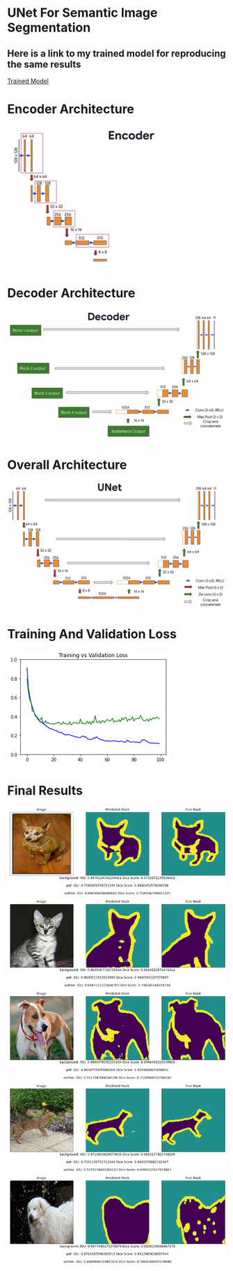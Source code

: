 # UNet For Semantic Image Segmentation


## Here is a link to my trained model for reproducing the same results
[Trained Model](https://drive.google.com/file/d/1lLKUoaaLOkJ7zo3H7XVV0v6gUbqq8IJt/view?usp=sharing)

# Encoder Architecture
![Encoder Architecture](https://github.com/Huzaib/UNet-For-Semantic-Image-Segmentation/blob/master/Architecture%20Plots/unet_encoder.png)

# Decoder Architecture
![Decoder Architecture](https://github.com/Huzaib/UNet-For-Semantic-Image-Segmentation/blob/master/Architecture%20Plots/unet_decoder.png)


# Overall Architecture
![Overall Architecture](https://github.com/Huzaib/UNet-For-Semantic-Image-Segmentation/blob/master/Architecture%20Plots/unet.png)

# Training And Validation Loss
![Loss Graph](https://github.com/Huzaib/UNet-For-Semantic-Image-Segmentation/blob/master/Loss%20Plot/loss.png)


# Final Results
![](https://github.com/Huzaib/UNet-For-Semantic-Image-Segmentation/blob/master/Output%20Images/output_example_2.png)
![](https://github.com/Huzaib/UNet-For-Semantic-Image-Segmentation/blob/master/Output%20Images/output_example_3.png)
![](https://github.com/Huzaib/UNet-For-Semantic-Image-Segmentation/blob/master/Output%20Images/output_example_1.png)
![](https://github.com/Huzaib/UNet-For-Semantic-Image-Segmentation/blob/master/Output%20Images/output_example_4.png)
![](https://github.com/Huzaib/UNet-For-Semantic-Image-Segmentation/blob/master/Output%20Images/output_example_5.png)

